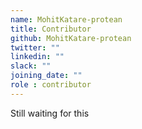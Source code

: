 ```yaml
---
name: MohitKatare-protean
title: Contributor
github: MohitKatare-protean
twitter: ""
linkedin: ""
slack: ""
joining_date: ""
role : contributor
---
```


Still waiting for this
